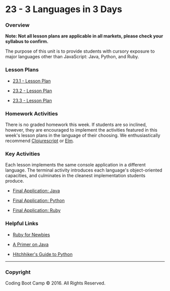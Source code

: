 # 23 - 3 Languages in 3 Days

### Overview

**Note: Not all lesson plans are applicable in all markets, please check your syllabus to confirm.**

The purpose of this unit is to provide students with cursory exposure to major languages other than JavaScript: Java, Python, and Ruby.

### Lesson Plans

* [23.1 - Lesson Plan](01-Day/01-Day-LessonPlan.md)

* [23.2 - Lesson Plan](02-Day/02-Day-LessonPlan.md)

* [23.3 - Lesson Plan](03-Day/03-Day-LessonPlan.md)

### Homework Activities

There is no graded homework this week. If students are so inclined, however, they are encouraged to implement the activities featured in this week's lesson plans in the language of their choosing. We enthusiastically recommend [Clojurescript](https://github.com/clojure/clojurescript) or [Elm](http://elm-lang.org/).

### Key Activities

Each lesson implements the same console application in a different language. The terminal activity introduces each language's object-oriented capacities, and culminates in the cleanest implementation students produce.

* [Final Application: Java](../../../23-other-languages/01-Activities/08-Classes-and-Objects-Java/Solved)

* [Final Application: Python](../../../23-other-languages/01-Activities/12-Classes-and-Objects-Python/Solved)

* [Final Application: Ruby](../../../23-other-languages/01-Activities/04-Classes-and-Objects-Ruby/Solved)

### Helpful Links

* [Ruby for Newbies](http://code.tutsplus.com/series/ruby-for-newbies--net-18166)

* [A Primer on Java](https://leanpub.com/aprimeronjava/read)

* [Hitchhiker's Guide to Python](http://docs.python-guide.org/en/latest/)

- - -

### Copyright

Coding Boot Camp © 2016. All Rights Reserved.
